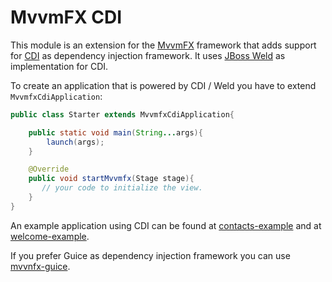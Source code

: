 # MvvmFX CDI

This module is an extension for the [MvvmFX](https://github.com/sialcasa/mvvmFX) framework that adds support for 
[CDI](http://cdi-spec.org/) as dependency injection framework. It uses [JBoss Weld](http://weld.cdi-spec.org/) as implementation for CDI.

To create an application that is powered by CDI / Weld you have to extend `MvvmfxCdiApplication`:

```java
public class Starter extends MvvmfxCdiApplication{

    public static void main(String...args){
        launch(args);
    }

    @Override
    public void startMvvmfx(Stage stage){
       // your code to initialize the view.
    }
}
```

An example application using CDI can be found at [contacts-example](/examples/contacts-example) and 
at [welcome-example](/examples/mini-examples/welcome-example).

If you prefer Guice as dependency injection framework you can use [mvvnfx-guice](/mvvmfx-guice).